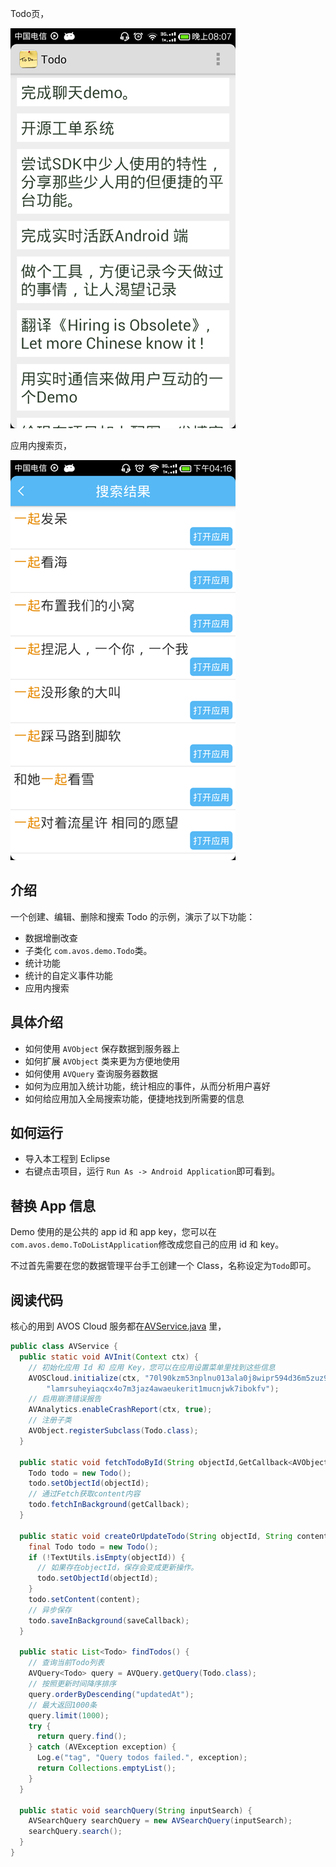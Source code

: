 Todo页，

![img](https://raw.githubusercontent.com/lzwjava/plan/master/android-todo-360.png)

应用内搜索页，

![img](https://raw.githubusercontent.com/lzwjava/plan/master/todo360.png)


## 介绍

一个创建、编辑、删除和搜索 Todo 的示例，演示了以下功能：

* 数据增删改查
* 子类化 `com.avos.demo.Todo`类。
* 统计功能
* 统计的自定义事件功能
* 应用内搜索

## 具体介绍 

* 如何使用 `AVObject` 保存数据到服务器上
* 如何扩展 `AVObject` 类来更为方便地使用
* 如何使用 `AVQuery` 查询服务器数据
* 如何为应用加入统计功能，统计相应的事件，从而分析用户喜好
* 如何给应用加入全局搜索功能，便捷地找到所需要的信息


## 如何运行

* 导入本工程到 Eclipse
* 右键点击项目，运行 `Run As -> Android Application`即可看到。

## 替换 App 信息

Demo 使用的是公共的 app id 和 app key，您可以在`com.avos.demo.ToDoListApplication`修改成您自己的应用 id 和 key。

不过首先需要在您的数据管理平台手工创建一个 Class，名称设定为`Todo`即可。

## 阅读代码 

核心的用到 AVOS Cloud 服务都在[AVService.java](https://github.com/avoscloud/Android-SDK-demos/blob/master/AVOSCloud-Todo/src/com/avos/demo/AVService.java) 里，

```java
public class AVService {
  public static void AVInit(Context ctx) {
    // 初始化应用 Id 和 应用 Key，您可以在应用设置菜单里找到这些信息
    AVOSCloud.initialize(ctx, "70l90kzm53nplnu013ala0j8wipr594d36m5zuz94ukvmh5s",
        "lamrsuheyiaqcx4o7m3jaz4awaeukerit1mucnjwk7ibokfv");
    // 启用崩溃错误报告
    AVAnalytics.enableCrashReport(ctx, true);
    // 注册子类
    AVObject.registerSubclass(Todo.class);
  }

  public static void fetchTodoById(String objectId,GetCallback<AVObject> getCallback) {
    Todo todo = new Todo();
    todo.setObjectId(objectId);
    // 通过Fetch获取content内容
    todo.fetchInBackground(getCallback);
  }

  public static void createOrUpdateTodo(String objectId, String content, SaveCallback saveCallback) {
    final Todo todo = new Todo();
    if (!TextUtils.isEmpty(objectId)) {
      // 如果存在objectId，保存会变成更新操作。
      todo.setObjectId(objectId);
    }
    todo.setContent(content);
    // 异步保存
    todo.saveInBackground(saveCallback);
  }

  public static List<Todo> findTodos() {
    // 查询当前Todo列表
    AVQuery<Todo> query = AVQuery.getQuery(Todo.class);
    // 按照更新时间降序排序
    query.orderByDescending("updatedAt");
    // 最大返回1000条
    query.limit(1000);
    try {
      return query.find();
    } catch (AVException exception) {
      Log.e("tag", "Query todos failed.", exception);
      return Collections.emptyList();
    }
  }

  public static void searchQuery(String inputSearch) {
    AVSearchQuery searchQuery = new AVSearchQuery(inputSearch);
    searchQuery.search();
  }
}
```
